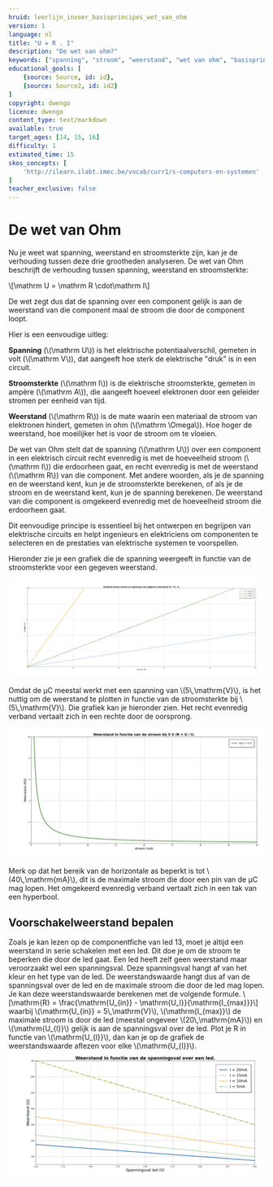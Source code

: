 ```yaml
---
hruid: leerlijn_invoer_basisprincipes_wet_van_ohm
version: 1
language: nl
title: "U = R . I"
description: "De wet van ohm?"
keywords: ["spanning", "stroom", "weerstand", "wet van ohm", "basisprincipes", "microcontroller", "µC", "arduino", "dwenguino"]
educational_goals: [
    {source: Source, id: id}, 
    {source: Source2, id: id2}
]
copyright: dwengo
licence: dwengo
content_type: text/markdown
available: true
target_ages: [14, 15, 16]
difficulty: 1
estimated_time: 15
skos_concepts: [
    'http://ilearn.ilabt.imec.be/vocab/curr1/s-computers-en-systemen'
]
teacher_exclusive: false
---
```


# De wet van Ohm

Nu je weet wat spanning, weerstand en stroomsterkte zijn, kan je de verhouding tussen deze drie grootheden analyseren. De wet van Ohm beschrijft de verhouding tussen spanning, weerstand en stroomsterkte:

\\[\mathrm U = \mathrm R \cdot\mathrm I\\]

De wet zegt dus dat de spanning over een component gelijk is aan de weerstand van die component maal de stroom die door de component loopt. 

Hier is een eenvoudige uitleg:

**Spanning** (\\(\mathrm U\\)) is het elektrische potentiaalverschil, gemeten in volt (\\(\mathrm V\\)), dat aangeeft hoe sterk de elektrische "druk" is in een circuit.

**Stroomsterkte** (\\(\mathrm I\\)) is de elektrische stroomsterkte, gemeten in ampère (\\(\mathrm A\\)), die aangeeft hoeveel elektronen door een geleider stromen per eenheid van tijd.

**Weerstand** (\\(\mathrm R\\)) is de mate waarin een materiaal de stroom van elektronen hindert, gemeten in ohm (\\(\mathrm \Omega\\)). Hoe hoger de weerstand, hoe moeilijker het is voor de stroom om te vloeien.

De wet van Ohm stelt dat de spanning (\\(\mathrm U\\)) over een component in een elektrisch circuit recht evenredig is met de hoeveelheid stroom (\\(\mathrm I\\)) die erdoorheen gaat, en recht evenredig is met de weerstand (\\(\mathrm R\\)) van die component. Met andere woorden, als je de spanning en de weerstand kent, kun je de stroomsterkte berekenen, of als je de stroom en de weerstand kent, kun je de spanning berekenen. De weerstand van die component is omgekeerd evenredig met de hoeveelheid stroom die erdoorheen gaat. 

Dit eenvoudige principe is essentieel bij het ontwerpen en begrijpen van elektrische circuits en helpt ingenieurs en elektriciens om componenten te selecteren en de prestaties van elektrische systemen te voorspellen.

Hieronder zie je een grafiek die de spanning weergeeft in functie van de stroomsterkte voor een gegeven weerstand.

!["Relatie tussen spanning, stroom en weerstand"](img/relatie_spanning_stroom.png "Relatie tussen spanning, stroom en weerstand")

Omdat de µC meestal werkt met een spanning van \\(5\\,\mathrm{V}\\), is het nuttig om de weerstand te plotten in functie van de stroomsterkte bij \\(5\\,\mathrm{V}\\). Die grafiek kan je hieronder zien. Het recht evenredig verband vertaalt zich in een rechte door de oorsprong.

!["Relatie tussen weerstand en stroom bij 5V"](img/relatie_weerstand_stroom.png "Relatie tussen weerstand en stroom bij 5V")

Merk op dat het bereik van de horizontale as beperkt is tot \\(40\\,\mathrm{mA}\\), dit is de maximale stroom die door een pin van de µC mag lopen. 
Het omgekeerd evenredig verband vertaalt zich in een tak van een hyperbool.

<div class="dwengo-content sideinfo">
    <h2 class="title">Voorschakelweerstand bepalen</h2>
    <div class="content">
        Zoals je kan lezen op de componentfiche van led 13, moet je altijd een weerstand in serie schakelen met een led. Dit doe je om de stroom te beperken die door de led gaat. Een led heeft zelf geen weerstand maar veroorzaakt wel een spanningsval. Deze spanningsval hangt af van het kleur en het type van de led. De weerstandswaarde hangt dus af van de spanningsval over de led en de maximale stroom die door de led mag lopen. Je kan deze weerstandswaarde berekenen met de volgende formule.
        \[\mathrm{R} = \frac{\mathrm{U_{in}} - \mathrm{U_l}}{\mathrm{I_{max}}}\]
        waarbij \(\mathrm{U_{in}} = 5\,\mathrm{V}\), \(\mathrm{I_{max}}\) de maximale stroom is door de led (meestal ongeveer \(20\,\mathrm{mA}\)) en \(\mathrm{U_{l}}\) gelijk is aan de spanningsval over de led. Plot je R in functie van \(\mathrm{U_{l}}\), dan kan je op de grafiek de weerstandswaarde aflezen voor elke \(\mathrm{U_{l}}\).
        <img src="img/weerstand_led.png"></img>
    </div>
</div>
